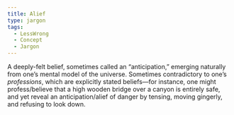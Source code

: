 ```yaml
---
title: Alief
type: jargon
tags:
  - LessWrong
  - Concept
  - Jargon
---
```




A deeply-felt belief, sometimes called an “anticipation,” emerging naturally from one’s mental model of the universe. Sometimes contradictory to one’s *professions*, which are explicitly stated beliefs—for instance, one might profess/believe that a high wooden bridge over a canyon is entirely safe, and yet reveal an anticipation/alief of danger by tensing, moving gingerly, and refusing to look down.  
 